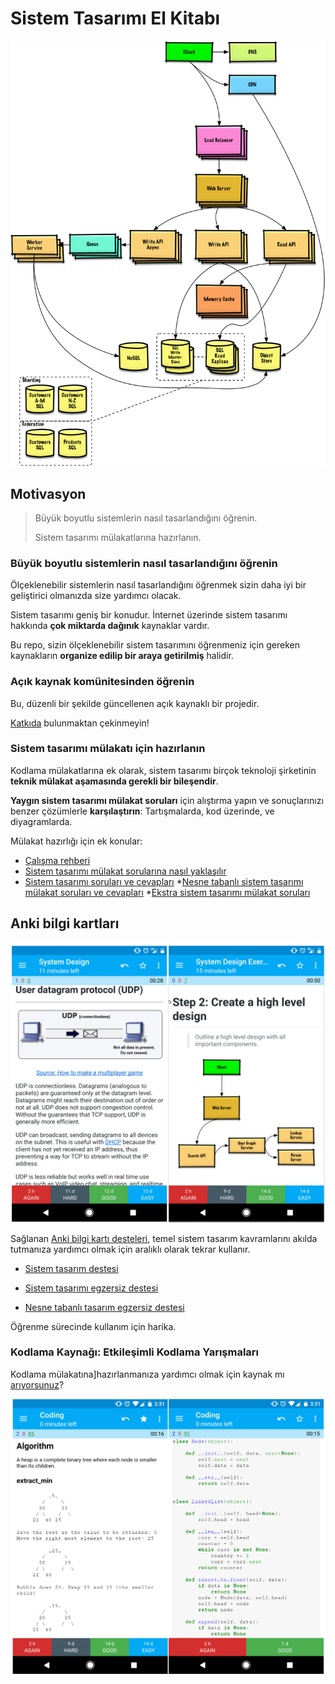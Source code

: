 # Sistem Tasarımı El Kitabı

<p align="center">
  <img src="images/jj3A5N8.png">
  <br/>
</p>

## Motivasyon

> Büyük boyutlu sistemlerin nasıl tasarlandığını öğrenin.
>
> Sistem tasarımı mülakatlarına hazırlanın.

### Büyük boyutlu sistemlerin nasıl tasarlandığını öğrenin

Ölçeklenebilir sistemlerin nasıl tasarlandığını öğrenmek sizin daha iyi bir geliştirici olmanızda size yardımcı olacak.

Sistem tasarımı geniş bir konudur. İnternet üzerinde sistem tasarımı hakkında **çok miktarda dağınık** kaynaklar vardır.

Bu repo, sizin ölçeklenebilir sistem tasarımını öğrenmeniz için gereken kaynakların **organize edilip bir araya getirilmiş** halidir.

### Açık kaynak komünitesinden öğrenin

Bu, düzenli bir şekilde güncellenen açık kaynaklı bir projedir.

[Katkıda](#contributing) bulunmaktan çekinmeyin!

### Sistem tasarımı mülakatı için hazırlanın

Kodlama mülakatlarına ek olarak, sistem tasarımı birçok teknoloji şirketinin **teknik mülakat aşamasında gerekli bir bileşendir**.

**Yaygın sistem tasarımı mülakat soruları** için alıştırma yapın ve sonuçlarınızı benzer çözümlerle **karşılaştırın**: Tartışmalarda, kod üzerinde, ve diyagramlarda.

Mülakat hazırlığı için ek konular:

* [Çalışma rehberi](#study-guide)
* [Sistem tasarımı mülakat sorularına nasıl yaklaşılır](#how-to-approach-a-system-design-interview-question)
* [Sistem tasarımı soruları ve cevapları](#system-design-interview-questions-with-solutions)
*[Nesne tabanlı sistem tasarımı mülakat soruları ve cevapları](#object-oriented-design-interview-questions-with-solutions)
*[Ekstra sistem tasarımı mülakat soruları](#additional-system-design-interview-questions)

## Anki bilgi kartları

<p align="center">
  <img src="images/zdCAkB3.png">
  <br/>
</p>

Sağlanan [Anki bilgi kartı desteleri](https://apps.ankiweb.net/), temel sistem tasarım kavramlarını akılda tutmanıza yardımcı olmak için aralıklı olarak tekrar kullanır.

* [Sistem tasarım destesi](https://github.com/donnemartin/system-design-primer/tree/master/resources/flash_cards/System%20Design.apkg)

* [Sistem tasarımı egzersiz destesi](https://github.com/donnemartin/system-design-primer/tree/master/resources/flash_cards/System%20Design%20Exercises.apkg)

* [Nesne tabanlı tasarım egzersiz destesi](https://github.com/donnemartin/system-design-primer/tree/master/resources/flash_cards/OO%20Design.apkg)

Öğrenme sürecinde kullanım için harika.

### Kodlama Kaynağı: Etkileşimli Kodlama Yarışmaları

Kodlama mülakatına]hazırlanmanıza yardımcı olmak için kaynak mı [arıyorsunuz](https://github.com/donnemartin/interactive-coding-challenges)?

<p align="center">
  <img src="images/b4YtAEN.png">
  <br/>
</p>

